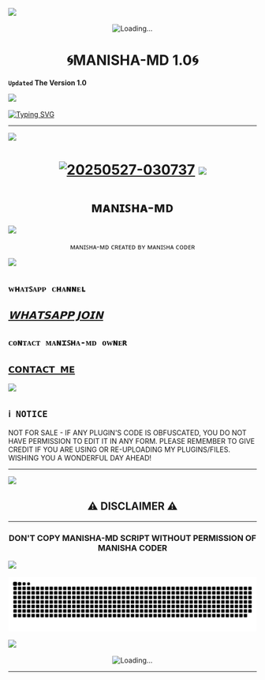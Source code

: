 <a><img src='https://i.imgur.com/LyHic3i.gif'/></a>
<p align="center">
<img src="https://files.catbox.moe/uo5syg.gif" alt="Loading..." width="520"/>
<p align="center">
  
<p align="center">
  <h1 align="center">🌀MANISHA-MD 1.0🌀</h1>
</p>

**`Updated` The Version 1.0**


<a><img src='https://i.imgur.com/LyHic3i.gif'/></a>


  <a href="https://git.io/typing-svg"> 
    <img src="https://readme-typing-svg.herokuapp.com?font=Ribeye&size=50&pause=1000&color=FF00FF&center=true&width=910&height=100&lines=MANISHA-MD;ᴍᴜʟᴛɪ+ᴅᴇᴠɪᴄᴇ+ᴡʜᴀᴛꜱᴀᴘᴘ+ʙᴏᴛ;ᴄʀᴇᴀᴛᴇᴅ+ʙʏ+ᴍᴀɴɪꜱʜᴀ+ᴄᴏᴅᴇʀ" alt="Typing SVG" />
  </a> 
</div> 



---
<a><img src='https://i.imgur.com/LyHic3i.gif'/></a>
<h1 align="center">
<a href="https://ibb.co/ccjyFW1Z"><img src="https://i.ibb.co/TBsw8Qk7/20250527-030737.png" alt="20250527-030737" border="0" /></a>
<a><img src='https://i.imgur.com/LyHic3i.gif'/></a>
<h1 align="center"> ᴍᴀɴɪꜱʜᴀ-ᴍᴅ </h1> 
<a><img src='https://i.imgur.com/LyHic3i.gif'/></a>
<p align="center">ᴍᴀɴɪꜱʜᴀ-ᴍᴅ ᴄʀᴇᴀᴛᴇᴅ ʙʏ ᴍᴀɴɪꜱʜᴀ ᴄᴏᴅᴇʀ</p>
<a><img src='https://i.imgur.com/LyHic3i.gif'/></a>

## `ᴡʜᴀᴛꜱᴀᴘᴘ ᴄʜᴀɴɴᴇʟ`
## [*𝗪𝗛𝗔𝗧𝗦𝗔𝗣𝗣 𝗝𝗢𝗜𝗡*](https://whatsapp.com/channel/0029VbAdMtMGk1G1R9Yg2L3x)

## `ᴄᴏɴᴛᴀᴄᴛ ᴍᴀɴɪꜱʜᴀ-ᴍᴅ ᴏᴡɴᴇʀ`
## [`𝗖𝗢𝗡𝗧𝗔𝗖𝗧 𝗠𝗘`](http://wa.me/+94721551183?text=HI+MANISHA-MD+I+NEED+YOUR+HELP😒)

<a><img src='https://i.imgur.com/LyHic3i.gif'/></a>
## `ℹ️ NOTICE`
 NOT FOR SALE - IF ANY PLUGIN'S CODE IS OBFUSCATED, YOU DO NOT HAVE PERMISSION TO EDIT IT IN ANY FORM. PLEASE REMEMBER TO GIVE CREDIT IF YOU ARE USING OR RE-UPLOADING MY PLUGINS/FILES. WISHING YOU A WONDERFUL DAY AHEAD!</p>
  
---
<a><img src='https://i.imgur.com/LyHic3i.gif'/></a>
 <br>
<h2 align="center"> ⚠️ DISCLAIMER ⚠️
 </h2>
 
 ---

<h3 align="center"> DON'T COPY MANISHA-MD SCRIPT WITHOUT PERMISSION OF MANISHA CODER
</h3>

<a><img src='https://i.imgur.com/LyHic3i.gif'/></a>
</details>
<p align="center">
<img src="https://github.com/Platane/snk/raw/output/github-contribution-grid-snake.svg" alt="nz" width="700"/>
</p>
<a><img src='https://i.imgur.com/LyHic3i.gif'/></a> 

<p align="center">
<img src="./lib/rgb-hex.gif" alt="Loading..." width="520"/>
<p align="center">

---
